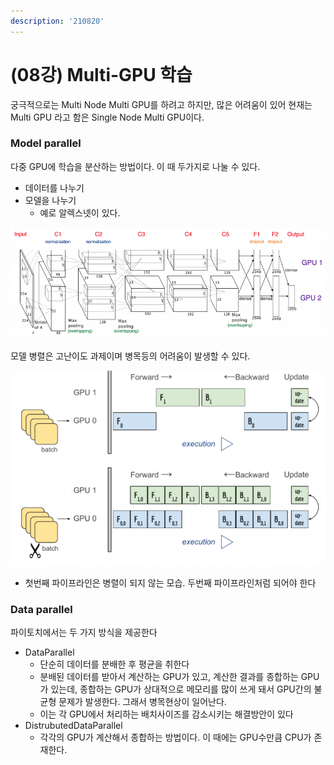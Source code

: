 ```yaml
---
description: '210820'
---
```


# \(08강\) Multi-GPU 학습

궁극적으로는 Multi Node Multi GPU를 하려고 하지만, 많은 어려움이 있어 현재는 Multi GPU 라고 함은 Single Node Multi GPU이다.



### Model parallel

다중 GPU에 학습을 분산하는 방법이다. 이 때 두가지로 나눌 수 있다.

* 데이터를 나누기
* 모델을 나누기
  * 예로 알렉스넷이 있다.

![](../../../../.gitbook/assets/image%20%28943%29.png)

모델 병렬은 고난이도 과제이며 병목등의 어려움이 발생할 수 있다.

![](../../../../.gitbook/assets/image%20%28940%29.png)

* 첫번째 파이프라인은 병렬이 되지 않는 모습. 두번째 파이프라인처럼 되어야 한다



### Data parallel

파이토치에서는 두 가지 방식을 제공한다

* DataParallel
  * 단순히 데이터를 분배한 후 평균을 취한다
  * 분배된 데이터를 받아서 계산하는 GPU가 있고, 계산한 결과를 종합하는 GPU가 있는데, 종합하는 GPU가 상대적으로 메모리를 많이 쓰게 돼서 GPU간의 불균형 문제가 발생한다. 그래서 병목현상이 일어난다.
  * 이는 각 GPU에서 처리하는 배치사이즈를 감소시키는 해결방안이 있다
* DistrubutedDataParallel
  * 각각의 GPU가 계산해서 종합하는 방법이다. 이 때에는 GPU수만큼 CPU가 존재한다.






